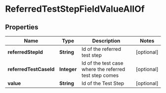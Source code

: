 

# ReferredTestStepFieldValueAllOf


## Properties

| Name | Type | Description | Notes |
|------------ | ------------- | ------------- | -------------|
|**referredStepId** | **String** | Id of the referred test step |  [optional] |
|**referredTestCaseId** | **Integer** | Id of the test case where the referred test step comes |  [optional] |
|**value** | **String** | Id of the Test Step |  [optional] |



